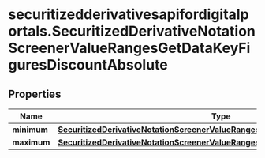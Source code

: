 # securitizedderivativesapifordigitalportals.SecuritizedDerivativeNotationScreenerValueRangesGetDataKeyFiguresDiscountAbsolute

## Properties

Name | Type | Description | Notes
------------ | ------------- | ------------- | -------------
**minimum** | [**SecuritizedDerivativeNotationScreenerValueRangesGetDataLevelAbsoluteMinimum**](SecuritizedDerivativeNotationScreenerValueRangesGetDataLevelAbsoluteMinimum.md) |  | [optional] 
**maximum** | [**SecuritizedDerivativeNotationScreenerValueRangesGetDataLevelAbsoluteMaximum**](SecuritizedDerivativeNotationScreenerValueRangesGetDataLevelAbsoluteMaximum.md) |  | [optional] 


